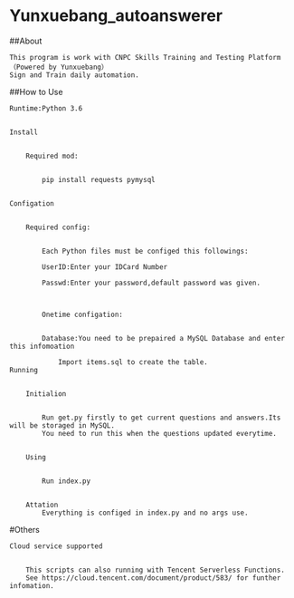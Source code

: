 # Yunxuebang_autoanswerer


##About


	This program is work with CNPC Skills Training and Testing Platform （Powered by Yunxuebang）
	Sign and Train daily automation.
	
	
##How to Use


	Runtime:Python 3.6
	
	
	Install
	
	
		Required mod:
		
		
			pip install requests pymysql
			
			
	Configation
	
	
		Required config:
		
		
			Each Python files must be configed this followings:
			
			UserID:Enter your IDCard Number
			
			Passwd:Enter your password,default password was given.
			
			
			
			Onetime configation:
			
			
			Database:You need to be prepaired a MySQL Database and enter this infomoation
			
				Import items.sql to create the table.
	Running
	
	
		Initialion
		
		
			Run get.py firstly to get current questions and answers.Its will be storaged in MySQL.
			You need to run this when the questions updated everytime.
			
			
		Using
		
		
			Run index.py
			
			
		Attation
			Everything is configed in index.py and no args use.
			
#Others

	Cloud service supported
	
	
		This scripts can also running with Tencent Serverless Functions. 
		See https://cloud.tencent.com/document/product/583/ for funther infomation.
		
			

